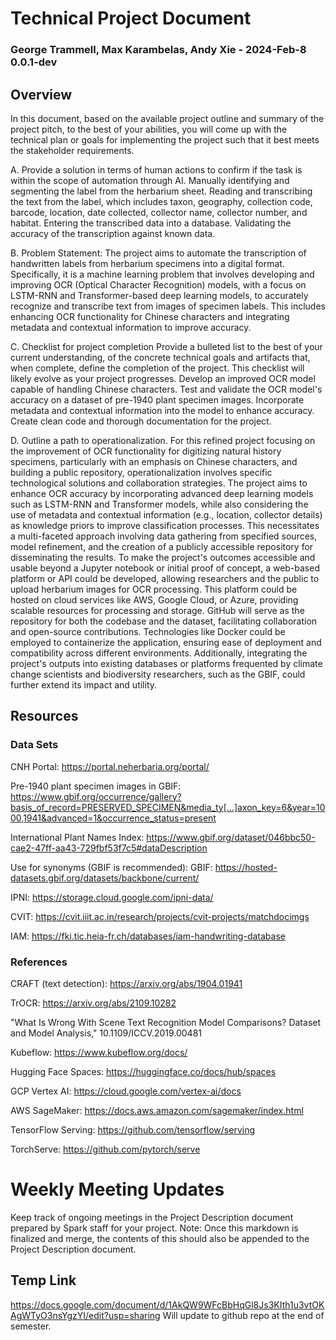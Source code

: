 # Technical Project Document 
### George Trammell, Max Karambelas, Andy Xie - 2024-Feb-8 0.0.1-dev
## Overview
In this document, based on the available project outline and summary of the project pitch, to the best of your abilities, you will come up with the technical plan or goals for implementing the project such that it best meets the stakeholder requirements.

A. Provide a solution in terms of human actions to confirm if the task is within the scope of automation through AI.
Manually identifying and segmenting the label from the herbarium sheet.
Reading and transcribing the text from the label, which includes taxon, geography, collection code, barcode, location, date collected, collector name, collector number, and habitat.
Entering the transcribed data into a database.
Validating the accuracy of the transcription against known data.

B. Problem Statement:
The project aims to automate the transcription of handwritten labels from herbarium specimens into a digital format. Specifically, it is a machine learning problem that involves developing and improving OCR (Optical Character Recognition) models, with a focus on LSTM-RNN and Transformer-based deep learning models, to accurately recognize and transcribe text from images of specimen labels. This includes enhancing OCR functionality for Chinese characters and integrating metadata and contextual information to improve accuracy.

C. Checklist for project completion
Provide a bulleted list to the best of your current understanding, of the concrete technical goals and artifacts that, when complete, define the completion of the project. This checklist will likely evolve as your project progresses.
Develop an improved OCR model capable of handling Chinese characters.
Test and validate the OCR model's accuracy on a dataset of pre-1940 plant specimen images.
Incorporate metadata and contextual information into the model to enhance accuracy.
Create clean code and thorough documentation for the project.

D. Outline a path to operationalization.
For this refined project focusing on the improvement of OCR functionality for digitizing natural history specimens, particularly with an emphasis on Chinese characters, and building a public repository, operationalization involves specific technological solutions and collaboration strategies. The project aims to enhance OCR accuracy by incorporating advanced deep learning models such as LSTM-RNN and Transformer models, while also considering the use of metadata and contextual information (e.g., location, collector details) as knowledge priors to improve classification processes. This necessitates a multi-faceted approach involving data gathering from specified sources, model refinement, and the creation of a publicly accessible repository for disseminating the results.
To make the project's outcomes accessible and usable beyond a Jupyter notebook or initial proof of concept, a web-based platform or API could be developed, allowing researchers and the public to upload herbarium images for OCR processing. This platform could be hosted on cloud services like AWS, Google Cloud, or Azure, providing scalable resources for processing and storage. GitHub will serve as the repository for both the codebase and the dataset, facilitating collaboration and open-source contributions. Technologies like Docker could be employed to containerize the application, ensuring ease of deployment and compatibility across different environments. Additionally, integrating the project's outputs into existing databases or platforms frequented by climate change scientists and biodiversity researchers, such as the GBIF, could further extend its impact and utility.


## Resources
### Data Sets
CNH Portal: https://portal.neherbaria.org/portal/

Pre-1940 plant specimen images in GBIF: https://www.gbif.org/occurrence/gallery?basis_of_record=PRESERVED_SPECIMEN&media_ty[…]axon_key=6&year=1000,1941&advanced=1&occurrence_status=present

International Plant Names Index: https://www.gbif.org/dataset/046bbc50-cae2-47ff-aa43-729fbf53f7c5#dataDescription

Use for synonyms (GBIF is recommended): GBIF: https://hosted-datasets.gbif.org/datasets/backbone/current/ 

IPNI: https://storage.cloud.google.com/ipni-data/

CVIT: https://cvit.iiit.ac.in/research/projects/cvit-projects/matchdocimgs

IAM: https://fki.tic.heia-fr.ch/databases/iam-handwriting-database

### References
CRAFT (text detection): https://arxiv.org/abs/1904.01941

TrOCR: https://arxiv.org/abs/2109.10282

"What Is Wrong With Scene Text Recognition Model Comparisons? Dataset and Model Analysis," 10.1109/ICCV.2019.00481

Kubeflow: https://www.kubeflow.org/docs/

Hugging Face Spaces: https://huggingface.co/docs/hub/spaces

GCP Vertex AI: https://cloud.google.com/vertex-ai/docs

AWS SageMaker: https://docs.aws.amazon.com/sagemaker/index.html

TensorFlow Serving: https://github.com/tensorflow/serving

TorchServe: https://github.com/pytorch/serve

# Weekly Meeting Updates

Keep track of ongoing meetings in the Project Description document prepared by Spark staff for your project.
Note: Once this markdown is finalized and merge, the contents of this should also be appended to the Project Description document.

## Temp Link
https://docs.google.com/document/d/1AkQW9WFcBbHqGl8Js3KIth1u3vtOKAgWTyO3nsYgzYI/edit?usp=sharing
Will update to github repo at the end of semester.
